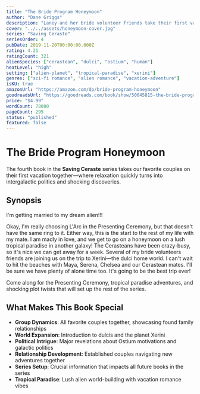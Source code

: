 ```yaml
---
title: "The Bride Program Honeymoon"
author: "Dane Griggs"
description: "Laney and her bride volunteer friends take their first vacation together to the dulci homeworld of Xerini. What should be paradise becomes adventure when they encounter an Ostium princess with shocking revelations about the galaxy's future."
cover: "../../assets/honeymoon-cover.jpg"
series: "Saving Ceraste"
seriesOrder: 4
pubDate: 2019-11-20T00:00:00.000Z
rating: 4.21
ratingCount: 321
alienSpecies: ["cerastean", "dulci", "ostium", "human"]
heatLevel: "high"
setting: ["alien-planet", "tropical-paradise", "xerini"]
genres: ["sci-fi romance", "alien romance", "vacation-adventure"]
isKU: true
amazonUrl: "https://amazon.com/dp/bride-program-honeymoon"
goodreadsUrl: "https://goodreads.com/book/show/50045815-the-bride-program-honeymoon"
price: "$4.99"
wordCount: 78000
pageCount: 295
status: "published"
featured: false
---
```


# The Bride Program Honeymoon

The fourth book in the **Saving Ceraste** series takes our favorite couples on their first vacation together—where relaxation quickly turns into intergalactic politics and shocking discoveries.

## Synopsis

I'm getting married to my dream alien!!!

Okay, I'm really choosing L'Arc in the Presenting Ceremony, but that doesn't have the same ring to it. Either way, this is the start to the rest of my life with my mate. I am madly in love, and we get to go on a honeymoon on a lush tropical paradise in another galaxy! The Cerasteans have been crazy-busy, so it's nice we can get away for a week. Several of my bride volunteers friends are joining us on the trip to Xerini—the dulci home world. I can't wait to hit the beaches with Maya, Serena, Chelsea and our Cerastean mates. I'll be sure we have plenty of alone time too. It's going to be the best trip ever!

Come along for the Presenting Ceremony, tropical paradise adventures, and shocking plot twists that will set up the rest of the series.

## What Makes This Book Special

- **Group Dynamics**: All favorite couples together, showcasing found family relationships
- **World Expansion**: Introduction to dulcis and the planet Xerini
- **Political Intrigue**: Major revelations about Ostium motivations and galactic politics
- **Relationship Development**: Established couples navigating new adventures together
- **Series Setup**: Crucial information that impacts all future books in the series
- **Tropical Paradise**: Lush alien world-building with vacation romance vibes